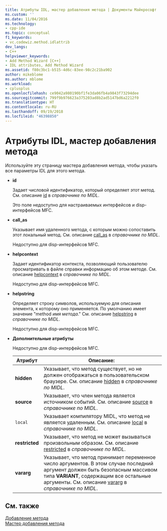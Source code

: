 ```yaml
---
title: Атрибуты IDL, мастер добавления метода | Документы Майкрософт
ms.custom: ''
ms.date: 11/04/2016
ms.technology:
- cpp-ide
ms.topic: conceptual
f1_keywords:
- vc.codewiz.method.idlattrib
dev_langs:
- C++
helpviewer_keywords:
- Add Method Wizard [C++]
- IDL attributes, Add Method Wizard
ms.assetid: f80c3bc1-b515-4d6c-83ee-98c2c21ba902
author: mikeblome
ms.author: mblome
ms.workload:
- cplusplus
ms.openlocfilehash: ce9042a980190bf1fe3da06fb4a9843f73294dee
ms.sourcegitcommit: 799f9b976623a375203ad8b2ad5147bd6a2212f0
ms.translationtype: HT
ms.contentlocale: ru-RU
ms.lasthandoff: 09/19/2018
ms.locfileid: "46398850"
---
```

# <a name="idl-attributes-add-method-wizard"></a>Атрибуты IDL, мастер добавления метода

Используйте эту страницу мастера добавления метода, чтобы указать все параметры IDL для этого метода.

- **id**

   Задает числовой идентификатор, который определяет этот метод. См. описание [id](/windows/desktop/Midl/id) в *справочнике по MIDL*.

   Это поле недоступно для настраиваемых интерфейсов и disp-интерфейсов MFC.

- **call_as**

   Указывает имя удаленного метода, с которым можно сопоставить этот локальный метод. См. описание [call_as](/windows/desktop/Midl/call-as) в *справочнике по MIDL*.

   Недоступно для disp-интерфейсов MFC.

- **helpcontext**

   Задает идентификатор контекста, позволяющий пользователю просматривать в файле справки информацию об этом методе. См. описание [helpcontext](/windows/desktop/Midl/helpcontext) в *справочнике по MIDL*.

   Недоступно для disp-интерфейсов MFC.

- **helpstring**

   Определяет строку символов, используемую для описания элемента, к которому оно применяется. По умолчанию имеет значение "method *имя метода*." См. описание [helpstring](/windows/desktop/Midl/helpstring) в *справочнике по MIDL*.

   Недоступно для disp-интерфейсов MFC.

- **Дополнительные атрибуты**

   Недоступно для disp-интерфейсов MFC.

   |Атрибут|Описание:|
   |---------------|-----------------|
   |**hidden**|Указывает, что метод существует, но не должен отображаться в пользовательском браузере. См. описание [hidden](/windows/desktop/Midl/hidden) в *справочнике по MIDL*.|
   |**source**|Указывает, что член метода является источником событий. См. описание [source](/windows/desktop/Midl/source) в *справочнике по MIDL*.|
   |`local`|Указывает компилятору MIDL, что метод не является удаленным. См. описание [local](/windows/desktop/Midl/local) в *справочнике по MIDL*.|
   |**restricted**|Указывает, что метод не может вызываться произвольным образом. См. описание [restricted](/windows/desktop/Midl/restricted) в *справочнике по MIDL*.|
   |**vararg**|Указывает, что метод принимает переменное число аргументов. В этом случае последний аргумент должен быть безопасным массивом типа **VARIANT**, содержащим все остальные аргументы. См. описание [vararg](/windows/desktop/Midl/vararg) в *справочнике по MIDL*.|

## <a name="see-also"></a>См. также

[Добавление метода](../ide/adding-a-method-visual-cpp.md)<br>
[Мастер добавления метода](../ide/add-method-wizard.md)